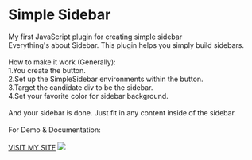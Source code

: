 # Simple Sidebar
My first JavaScript plugin for creating simple sidebar<br>
Everything's about Sidebar. This plugin helps you simply build sidebars.<br><br>
How to make it work (Generally):<br>
1.You create the button.<br>
2.Set up the SimpleSidebar environments within the button.<br>
3.Target the candidate div to be the sidebar.<br> 
4.Set your favorite color for sidebar background.<br><br>
And your sidebar is done. Just fit in any content inside of the sidebar.
<br><br>
For Demo & Documentation:<br><br>
<a href='http://alfianchandra.me'>VISIT MY SITE</a>
<image src='https://ayuprint.co.id/wp-content/uploads/2015/08/Bendera-Merah-Putih-Vector-Corel-Draw-Indonesian-Flag-Red-White-Desain-01-Ayuprint-557x238.jpg'>
